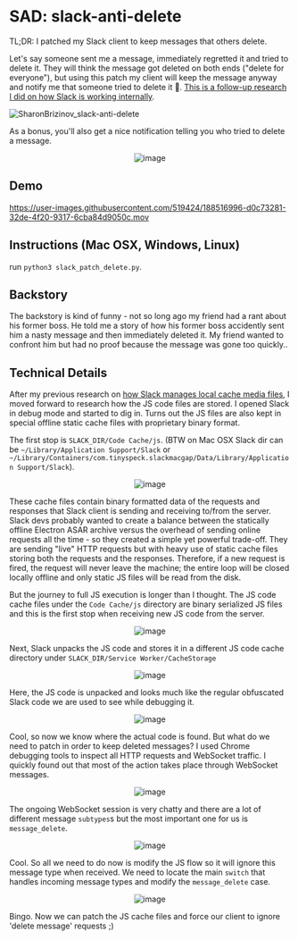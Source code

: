 # SAD: slack-anti-delete

TL;DR: I patched my Slack client to keep messages that others delete.

Let's say someone sent me a message, immediately regretted it and tried to delete it. They will think the message got deleted on both ends ("delete for everyone"), but using this patch my client will keep the message anyway and notify me that someone tried to delete it 😬. [This is a follow-up research I did on how Slack is working internally](https://github.com/SharonBrizinov/slack-sounds).

![SharonBrizinov_slack-anti-delete](https://user-images.githubusercontent.com/519424/188519530-346b73a3-91bb-48c7-8821-c2ad13b17155.png)

As a bonus, you'll also get a nice notification telling you who tried to delete a message.
<p align="center">
<img alt="image" src="https://user-images.githubusercontent.com/519424/188516989-223be9c4-e710-488b-9b6f-d59626abafdf.jpg">
</p>

## Demo
https://user-images.githubusercontent.com/519424/188516996-d0c73281-32de-4f20-9317-6cba84d9050c.mov

## Instructions (Mac OSX, Windows, Linux)
run `python3 slack_patch_delete.py`.

## Backstory
The backstory is kind of funny - not so long ago my friend had a rant about his former boss. He told me a story of how his former boss accidently sent him a nasty message and then immediately deleted it. My friend wanted to confront him but had no proof because the message was gone too quickly..

## Technical Details
After my previous research on [how Slack manages local cache media files](https://github.com/SharonBrizinov/slack-sounds), I moved forward to research how the JS code files are stored. I opened Slack in debug mode and started to dig in. Turns out the JS files are also kept in special offline static cache files with proprietary binary format. 

The first stop is `SLACK_DIR/Code Cache/js`. (BTW on Mac OSX Slack dir can be `~/Library/Application Support/Slack` or `~/Library/Containers/com.tinyspeck.slackmacgap/Data/Library/Application Support/Slack`).

<p align="center">
<img alt="image" src="https://user-images.githubusercontent.com/519424/188517504-b8a21bd8-40ff-4608-8b2e-2a055875f7d9.png">
</p>

These cache files contain binary formatted data of the requests and responses that Slack client is sending and receiving to/from the server. Slack devs probably wanted to create a balance between the statically offline Electron ASAR archive versus the overhead of sending online requests all the time - so they created a simple yet powerful trade-off. They are sending "live" HTTP requests but with heavy use of static cache files storing both the requests and the responses. Therefore, if a new request is fired, the request will never leave the machine; the entire loop will be closed locally offline and only static JS files will be read from the disk.

But the journey to full JS execution is longer than I thought. The JS code cache files under the `Code Cache/js` directory are binary serialized JS files and this is the first stop when receiving new JS code from the server.

<p align="center">
<img alt="image" src="https://user-images.githubusercontent.com/519424/188520069-a4a01a20-9952-4b76-a1c3-098ae2c3e226.png">
</p>

Next, Slack unpacks the JS code and stores it in a different JS code cache directory under `SLACK_DIR/Service Worker/CacheStorage`
<p align="center">
<img alt="image" src="https://user-images.githubusercontent.com/519424/188519927-7bfa1e56-b39a-4774-bad1-99d7a34e79a1.png">
</p>

Here, the JS code is unpacked and looks much like the regular obfuscated Slack code we are used to see while debugging it.
<p align="center">
<img alt="image" src="https://user-images.githubusercontent.com/519424/188520016-fc399366-b3f3-4beb-bbe7-e979e05513d7.png">
</p>

Cool, so now we know where the actual code is found. But what do we need to patch in order to keep deleted messages? I used Chrome debugging tools to inspect all HTTP requests and WebSocket traffic. I quickly found out that most of the action takes place through WebSocket messages. 

<p align="center">
<img alt="image" src="https://user-images.githubusercontent.com/519424/188518006-7f9de2db-51f0-46fd-853f-9f734620cd04.png">
</p>

The ongoing WebSocket session is very chatty and there are a lot of different message `subtypes`s but the most important one for us is `message_delete`.
<p align="center">
<img alt="image" src="https://user-images.githubusercontent.com/519424/188518224-da7ccf20-a2bb-4114-b6c1-7c76b9686a2a.png">
</p>

Cool. So all we need to do now is modify the JS flow so it will ignore this message type when received. We need to locate the main `switch` that handles incoming message types and modify the `message_delete` case.

<p align="center">
<img alt="image" src="https://user-images.githubusercontent.com/519424/188518385-f1e319e4-16c6-499d-b153-e24891520e75.png">
</p>

Bingo. Now we can patch the JS cache files and force our client to ignore 'delete message' requests ;)

